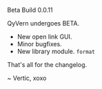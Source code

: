 Beta Build 0.0.11

QyVern undergoes BETA.

* New open link GUI.
* Minor bugfixes.
* New library module. ``format``

That's all for the changelog.

~ Vertic, xoxo